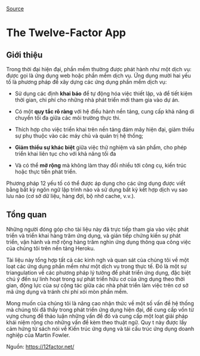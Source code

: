 
[Source](https://12factor.net/ "Permalink to The Twelve-Factor App")

# The Twelve-Factor App

## Giới thiệu

Trong thời đại hiện đại, phần mềm thường được phát hành như một dịch vụ: được gọi là ứng dụng web hoặc phần mềm dịch vụ. Ứng dụng mười hai yếu tố là phương pháp để xây dựng các ứng dụng phần mềm dịch vụ:

* Sử dụng các định **khai báo** để tự động hóa việc thiết lập, và để tiết kiệm thời gian, chi phí cho những nhà phát triển mới tham gia vào dự án.

* Có một **quy tắc rõ ràng** với hệ điều hành nền tảng, cung cấp khả năng di chuyển tối đa giữa các môi trường thực thi.

* Thích hợp cho việc triển khai trên nền tảng đám mây hiện đại, giảm thiểu sự phụ thuộc vào các máy chủ và quản trị hệ thống;

* **Giảm thiểu sự khác biệt** giữa việc thử nghiệm và sản phẩm, cho phép triển khai liên tục cho với khả năng tối đa

* Và có thể **mở rộng** mà không làm thay đổi nhiều tới công cụ, kiến ​​trúc hoặc thực tiễn phát triển.

Phương pháp 12 yếu tố có thể được áp dụng cho các ứng dụng được viết bằng bất kỳ ngôn ngữ lập trình nào và sử dụng bất kỳ kết hợp dịch vụ sao lưu nào (cơ sở dữ liệu, hàng đợi, bộ nhớ cache, v.v.).

## Tổng quan

Những người đóng góp cho tài liệu này đã trực tiếp tham gia vào việc phát triển và triển khai hàng trăm ứng dụng, và gián tiếp chứng kiến ​​sự phát triển, vận hành và mở rộng hàng trăm nghìn ứng dụng thông qua công việc của chúng tôi trên nền tảng Heroku.

Tài liệu này tổng hợp tất cả các kinh ngh và quan sát của chúng tôi về một loạt các ứng dụng phần mềm như một dịch vụ trong thực tế. Đó là một sự triangulation về các phương pháp lý tưởng để phát triển ứng dụng, đặc biệt chú ý đến sự linh hoạt trong sự phát triển hữu cơ của ứng dụng theo thời gian, động lực của sự cộng tác giữa các nhà phát triển làm việc trên cơ sở mã ứng dụng và tránh chi phí xói mòn phần mềm.

Mong muốn của chúng tôi là nâng cao nhận thức về một số vấn đề hệ thống mà chúng tôi đã thấy trong phát triển ứng dụng hiện đại, để cung cấp vốn từ vựng chung để thảo luận những vấn đề đó và cung cấp một loạt giải pháp khái niệm rộng cho những vấn đề kèm theo thuật ngữ. Quy t này được lấy cảm hứng từ sách nói về Kiến trúc ứng dụng và tái cấu trúc ứng dụng doanh nghiệp của Martin Fowler.


[1]: http://www.heroku.com/
[2]: http://blog.heroku.com/archives/2011/6/28/the_new_heroku_4_erosion_resistance_explicit_contracts/
[3]: https://books.google.com/books/about/Patterns_of_enterprise_application_archi.html?id=FyWZt5DdvFkC
[4]: https://books.google.com/books/about/Refactoring.html?id=1MsETFPD3I0C

Nguồn: https://12factor.net/

  